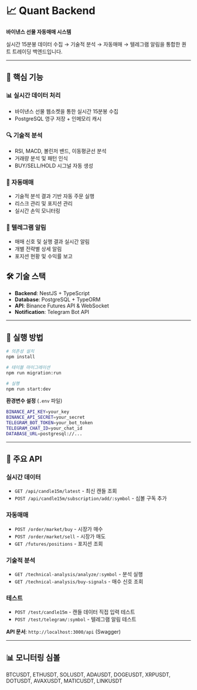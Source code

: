 # 📈 Quant Backend

**바이낸스 선물 자동매매 시스템**

실시간 15분봉 데이터 수집 → 기술적 분석 → 자동매매 → 텔레그램 알림을 통합한 퀀트 트레이딩 백엔드입니다.

---

## 🎯 핵심 기능

### 📊 실시간 데이터 처리

- 바이낸스 선물 웹소켓을 통한 실시간 15분봉 수집
- PostgreSQL 영구 저장 + 인메모리 캐시

### 🔍 기술적 분석

- RSI, MACD, 볼린저 밴드, 이동평균선 분석
- 거래량 분석 및 패턴 인식
- BUY/SELL/HOLD 시그널 자동 생성

### 🤖 자동매매

- 기술적 분석 결과 기반 자동 주문 실행
- 리스크 관리 및 포지션 관리
- 실시간 손익 모니터링

### 📱 텔레그램 알림

- 매매 신호 및 실행 결과 실시간 알림
- 개별 전략별 상세 알림
- 포지션 현황 및 수익률 보고

## 🛠️ 기술 스택

- **Backend**: NestJS + TypeScript
- **Database**: PostgreSQL + TypeORM
- **API**: Binance Futures API & WebSocket
- **Notification**: Telegram Bot API

---

## 🚀 실행 방법

```bash
# 의존성 설치
npm install

# 테이블 마이그레이션
npm run migration:run

# 실행
npm run start:dev
```

**환경변수 설정** (`.env` 파일)

```bash
BINANCE_API_KEY=your_key
BINANCE_API_SECRET=your_secret
TELEGRAM_BOT_TOKEN=your_bot_token
TELEGRAM_CHAT_ID=your_chat_id
DATABASE_URL=postgresql://...
```

---

## 📡 주요 API

### 실시간 데이터

- `GET /api/candle15m/latest` - 최신 캔들 조회
- `POST /api/candle15m/subscription/add/:symbol` - 심볼 구독 추가

### 자동매매

- `POST /order/market/buy` - 시장가 매수
- `POST /order/market/sell` - 시장가 매도
- `GET /futures/positions` - 포지션 조회

### 기술적 분석

- `GET /technical-analysis/analyze/:symbol` - 분석 실행
- `GET /technical-analysis/buy-signals` - 매수 신호 조회

### 테스트

- `POST /test/candle15m` - 캔들 데이터 직접 입력 테스트
- `POST /test/telegram/:symbol` - 텔레그램 알림 테스트

**API 문서**: `http://localhost:3000/api` (Swagger)

---

## 📊 모니터링 심볼

BTCUSDT, ETHUSDT, SOLUSDT, ADAUSDT, DOGEUSDT, XRPUSDT, DOTUSDT, AVAXUSDT, MATICUSDT, LINKUSDT
